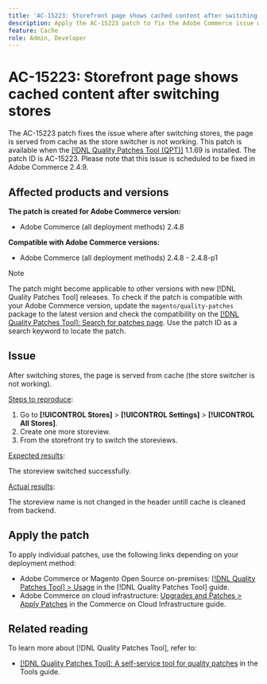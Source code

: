 ```yaml
---
title: 'AC-15223: Storefront page shows cached content after switching stores'
description: Apply the AC-15223 patch to fix the Adobe Commerce issue where after switching stores, the page is served from cache because the store is not switced as expected.
feature: Cache
role: Admin, Developer
---
```


# AC-15223: Storefront page shows cached content after switching stores

The AC-15223 patch fixes the issue where after switching stores, the page is served from cache as the store switcher is not working. This patch is available when the [[!DNL Quality Patches Tool (QPT)]](/help/tools/quality-patches-tool/quality-patches-tool-to-self-serve-quality-patches.md) 1.1.69 is installed. The patch ID is AC-15223. Please note that this issue is scheduled to be fixed in Adobe Commerce 2.4.9.

## Affected products and versions

**The patch is created for Adobe Commerce version:**

* Adobe Commerce (all deployment methods) 2.4.8

**Compatible with Adobe Commerce versions:**

* Adobe Commerce (all deployment methods) 2.4.8 - 2.4.8-p1

>[!NOTE]
>
>The patch might become applicable to other versions with new [!DNL Quality Patches Tool] releases. To check if the patch is compatible with your Adobe Commerce version, update the `magento/quality-patches` package to the latest version and check the compatibility on the [[!DNL Quality Patches Tool]: Search for patches page](https://experienceleague.adobe.com/tools/commerce-quality-patches/index.html). Use the patch ID as a search keyword to locate the patch.

## Issue

After switching stores, the page is served from cache (the store switcher is not working).

<u>Steps to reproduce</u>:

1. Go to **[!UICONTROL Stores]** > **[!UICONTROL Settings]** > **[!UICONTROL All Stores]**.
2. Create one more storeview.
3. From the storefront try to switch the storeviews.

<u>Expected results</u>:

 The storeview switched successfully.

<u>Actual results</u>:

The storeview name is not changed in the header untill cache is cleaned from backend.

## Apply the patch

To apply individual patches, use the following links depending on your deployment method:

* Adobe Commerce or Magento Open Source on-premises: [[!DNL Quality Patches Tool] > Usage](/help/tools/quality-patches-tool/usage.md) in the [!DNL Quality Patches Tool] guide.
* Adobe Commerce on cloud infrastructure: [Upgrades and Patches > Apply Patches](https://experienceleague.adobe.com/docs/commerce-cloud-service/user-guide/develop/upgrade/apply-patches.html) in the Commerce on Cloud Infrastructure guide.

## Related reading

To learn more about [!DNL Quality Patches Tool], refer to:

* [[!DNL Quality Patches Tool]: A self-service tool for quality patches](/help/tools/quality-patches-tool/quality-patches-tool-to-self-serve-quality-patches.md) in the Tools guide.
